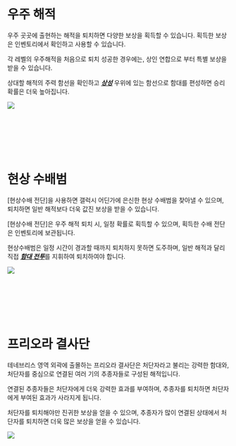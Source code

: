 # 우주 해적

 우주 곳곳에 출현하는 해적을 퇴치하면 다양한 보상을 획득할 수 있습니다. 획득한 보상은 인벤토리에서 확인하고 사용할 수 있습니다.

각 레벨의 우주해적을 처음으로 퇴치 성공한 경우에는, 상인 연합으로 부터 특별 보상을 받을 수 있습니다.

상대할 해적의 주력 함선을 확인하고 [***<u>상성</u>***](kor/201normalship#함선-상성-관계) 우위에 있는 함선으로 함대를 편성하면 승리 확률은 더욱 높아집니다.

![](http://d3bbxo4nelobc3.cloudfront.net/html/img/help/502_001pirate_fix.jpg)

<br>

<br>

<br>

<br>

<br>

# 현상 수배범

 [현상수배 전단]을 사용하면 갤럭시 어딘가에 은신한 현상 수배범을 찾아낼 수 있으며, 퇴치하면 일반 해적보다 더욱 값진 보상을 받을 수 있습니다.

[현상수배 전단]은 우주 해적 퇴치 시, 일정 확률로 획득할 수 있으며, 획득한 수배 전단은 인벤토리에 보관됩니다.

현상수배범은 일정 시간이 경과할 때까지 퇴치하지 못하면 도주하며, 일반 해적과 달리 직접 [***<u>함대 전투</u>***](kor/503fleetbattle#함대전)를 지휘하여 퇴치하여야 합니다.

![](http://d3bbxo4nelobc3.cloudfront.net/html/img/help/502_002bounty.jpg)

<br>

<br>

<br>

<br>

<br>

# 프리오라 결사단

테네브리스 영역 외곽에 출몰하는 프리오라 결사단은 처단자라고 불리는 강력한 함대와, 처단자를 중심으로 연결된 여러 기의 추종자들로 구성된 해적입니다.

연결된 추종자들은 처단자에게 더욱 강력한 효과를 부여하며, 추종자를 퇴치하면 처단자에게 부여된 효과가 사라지게 됩니다.

처단자를 퇴치해야만 진귀한 보상을 얻을 수 있으며, 추종자가 많이 연결된 상태에서 처단자를 퇴치하면 더욱 많은 보상을 얻을 수 있습니다.

![](https://d3bbxo4nelobc3.cloudfront.net/html/img/help/502_005.jpg)


